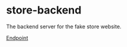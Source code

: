 # store-backend
The backend server for the fake store website.

[Endpoint](https://store-backend-yylk.onrender.com)
